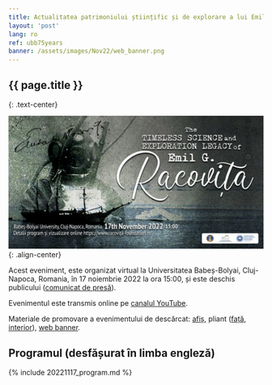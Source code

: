 ```yaml
---
title: Actualitatea patrimoniului științific și de explorare a lui Emil G. Racoviță
layout: 'post'
lang: ro
ref: ubb75years
banner: /assets/images/Nov22/web_banner.png
---
```



## {{ page.title }}
{: .text-center}

![](/assets/images/Nov22/web_banner.png){: .align-center}

Acest eveniment, este organizat virtual la Universitatea Babeș-Bolyai,  Cluj-Napoca, Romania, în 17 noiembrie 2022 la ora 15:00, și este deschis publicului ([comunicat de presă](/assets/images/Nov22/comunicat_presa_2022Nov17.pdf)).

Evenimentul este transmis online pe [canalul YouTube](https://youtu.be/XpB4I55p6vo).

Materiale de promovare a evenimentului de descărcat: [afiș](/assets/images/Nov22/poster.jpg), pliant ([față](/assets/images/Nov22/brochure_front.jpg), [interior](/assets/images/Nov22/brochure_interior.jpg)), [web banner](/assets/images/Nov22/web_banner.png).

## Programul (desfășurat în limba engleză)

{% include 20221117_program.md %}

